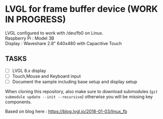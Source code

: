 # LVGL for frame buffer device (WORK IN PROGRESS)

LVGL configured to work with /dev/fb0 on Linux.   
Raspberry Pi : Model 3B  
Display : Waveshare 2.8" 640x480 with Capacitive Touch

## TASKS
- [ ] LVGL 8.x display  
- [ ] Touch,Mouse and Keyboard input  
- [ ] Document the sample including base setup and display setup  

When cloning this repository, also make sure to download submodules (`git submodule update --init --recursive`) otherwise you will be missing key components.

Based on blog here :
https://blog.lvgl.io/2018-01-03/linux_fb
